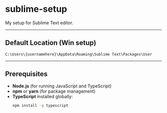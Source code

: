 # sublime-setup
My setup for Sublime Text editor.

---

## Default Location (Win setup)
```
C:\Users\{usernamehere}\AppData\Roaming\Sublime Text\Packages\User
```

---

## Prerequisites
- **Node.js** (for running JavaScript and TypeScript)  
- **npm** or **yarn** (for package management)  
- **TypeScript** installed globally:  
  ```bash
  npm install -g typescript
  ```
